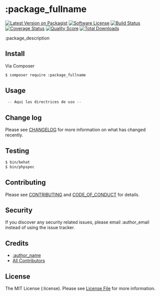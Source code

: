 # :package_fullname

[![Latest Version on Packagist][ico-version]][link-packagist]
[![Software License][ico-license]](LICENSE.md)
[![Build Status][ico-travis]][link-travis]
[![Coverage Status][ico-scrutinizer]][link-scrutinizer]
[![Quality Score][ico-code-quality]][link-code-quality]
[![Total Downloads][ico-downloads]][link-downloads]

:package_description

## Install

Via Composer

``` bash
$ composer require :package_fullname
```

## Usage

``` php
 -- Aqui las directrices de uso --    
```

## Change log

Please see [CHANGELOG](CHANGELOG.md) for more information on what has changed recently.

## Testing

``` bash
$ bin/behat
$ bin/phpspec
```

## Contributing

Please see [CONTRIBUTING](CONTRIBUTING.md) and [CODE_OF_CONDUCT](CODE_OF_CONDUCT.md) for details.

## Security

If you discover any security related issues, please email :author_email instead of using the issue tracker.

## Credits

- [:author_name][link-author]
- [All Contributors][link-contributors]

## License

The MIT License (:license). Please see [License File](LICENSE.md) for more information.

[ico-version]: https://img.shields.io/packagist/v/:package_fullname.svg?style=flat-square
[ico-license]: https://img.shields.io/badge/license-MIT-brightgreen.svg?style=flat-square
[ico-travis]: https://img.shields.io/travis/:repository_fullname/master.svg?style=flat-square
[ico-scrutinizer]: https://img.shields.io/scrutinizer/coverage/g/:repository_fullname.svg?style=flat-square
[ico-code-quality]: https://img.shields.io/scrutinizer/g/:repository_fullname.svg?style=flat-square
[ico-downloads]: https://img.shields.io/packagist/dt/:package_fullname.svg?style=flat-square

[link-packagist]: https://packagist.org/packages/:package_fullname
[link-travis]: https://travis-ci.org/:repository_fullname
[link-scrutinizer]: https://scrutinizer-ci.com/g/:repository_fullname/code-structure
[link-code-quality]: https://scrutinizer-ci.com/g/:repository_fullname
[link-downloads]: https://packagist.org/packages/:package_fullname
[link-author]: :author_website
[link-contributors]: ../../contributors
